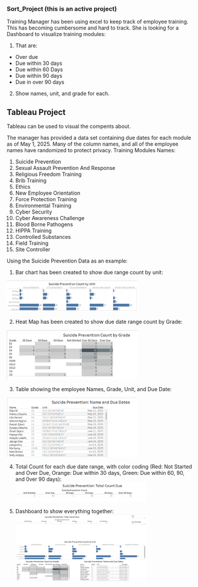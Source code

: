 ### Sort_Project (this is an active project)

Training Manager has been using excel to keep track of employee training. This has becoming cumbersome and hard to track. She is looking for a Dashboard to visualize training modules:
1. That are:
  * Over due
  * Due within 30 days
  * Due within 60 Days
  * Due within 90 days
  * Due in over 90 days
  
2. Show names, unit, and grade for each.

## Tableau Project
Tableau can be used to visual the compents about. 

The manager has provided a data set containing due dates for each module as of May 1, 2025. Many of the column names, and all of the employee names have randomized to protect privacy. 
Training Modules Names: 
1. Suicide Prevention
2. Sexual Assault Prevention And Response
3. Religious Freedom Training
4. Brib Training
5. Ethics
6. New Employee Orientation
7. Force Protection Training
8. Environmental Training
9. Cyber Security
10. Cyber Awareness Challenge
11. Blood Borne Pathogens
12. HIPPA Training
13. Controlled Substances
14. Field Training
15. Site Controller

Using the Suicide Prevention Data as an example: 
1. Bar chart has been created to show due range count by unit:
 <img width="355" alt="image" src="https://github.com/snkty8/Sort_Project/blob/main/Count%20by%20Unit.png">

2. Heat Map has been created to show due date range count by Grade:
 <img width="355" alt="image" src="https://github.com/snkty8/Sort_Project/blob/main/Count%20by%20Grade.png">
   
3. Table showing the employee Names, Grade, Unit, and Due Date:
  <img width="355" alt="image" src="https://github.com/snkty8/Sort_Project/blob/main/Name%20and%20Dates.png">
 
4. Total Count for each due date range, with color coding (Red: Not Started and Over Due, Orange: Due within 30 days, Green: Due within 60, 90, and 0ver 90 days):
   <img width="355" alt="image" src="https://github.com/snkty8/Sort_Project/blob/main/Total%20Counts.png">
  
5. Dashboard to show everything together:
   <img width="355" alt="image" src="https://github.com/snkty8/Sort_Project/blob/main/Example%20Dashboard.png">



